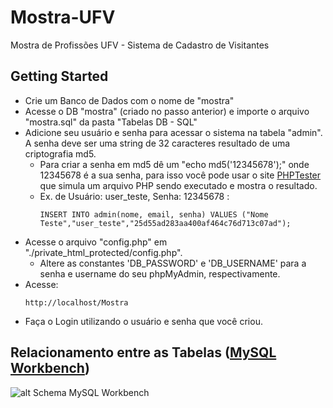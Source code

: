 # Mostra-UFV
Mostra de Profissões UFV - Sistema de Cadastro de Visitantes

## Getting Started
* Crie um Banco de Dados com o nome de "mostra"
* Acesse o DB "mostra" (criado no passo anterior) e importe o arquivo "mostra.sql" da pasta "Tabelas DB - SQL"
* Adicione seu usuário e senha para acessar o sistema na tabela "admin". A senha deve ser uma string de 32 caracteres resultado de uma criptografia md5.
  * Para criar a senha em md5 dê um "echo md5('12345678');" onde 12345678 é a sua senha, para isso você pode usar o site [PHPTester](http://phptester.net/) que simula um arquivo PHP sendo executado e mostra o resultado.
  * Ex. de Usuário: user_teste, Senha: 12345678 :
    ```
    INSERT INTO admin(nome, email, senha) VALUES ("Nome Teste","user_teste","25d55ad283aa400af464c76d713c07ad");
    ```
* Acesse o arquivo "config.php" em "./private_html_protected/config.php".
  * Altere as constantes 'DB_PASSWORD' e 'DB_USERNAME' para a senha e username do seu phpMyAdmin, respectivamente. 
* Acesse:
  ```
  http://localhost/Mostra
  ```
* Faça o Login utilizando o usuário e senha que você criou.
## Relacionamento entre as Tabelas ([MySQL Workbench](https://www.mysql.com/products/workbench/))
![alt Schema MySQL Workbench](https://imgur.com/kGYn4WM.png)
